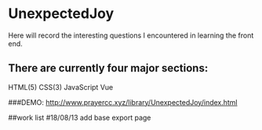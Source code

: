 # UnexpectedJoy

Here will record the interesting questions I encountered in learning the front end.

## There are currently four major sections:
HTML(5)
CSS(3)
JavaScript
Vue

###DEMO:  http://www.prayercc.xyz/library/UnexpectedJoy/index.html

##work list
#18/08/13    add base export page
